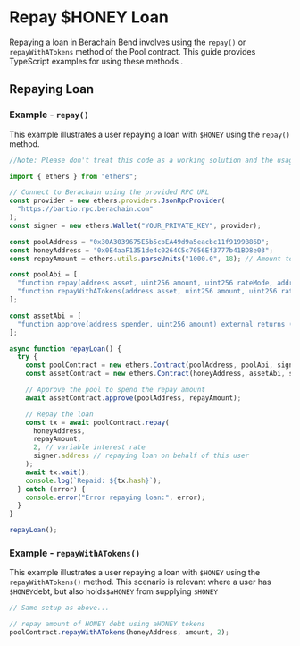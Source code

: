 # Repay $HONEY Loan

Repaying a loan in Berachain Bend involves using the `repay()` or `repayWithATokens` method of the Pool contract. This guide provides TypeScript examples for using these methods .

## Repaying Loan

### Example - `repay()`

This example illustrates a user repaying a loan with `$HONEY` using the `repay()` method.

```typescript
//Note: Please don't treat this code as a working solution and the usage should be more as a "template" to suit your needs.

import { ethers } from "ethers";

// Connect to Berachain using the provided RPC URL
const provider = new ethers.providers.JsonRpcProvider(
  "https://bartio.rpc.berachain.com"
);
const signer = new ethers.Wallet("YOUR_PRIVATE_KEY", provider);

const poolAddress = "0x30A3039675E5b5cbEA49d9a5eacbc11f9199B86D";
const honeyAddress = "0x0E4aaF1351de4c0264C5c7056Ef3777b41BD8e03";
const repayAmount = ethers.utils.parseUnits("1000.0", 18); // Amount to repay

const poolAbi = [
  "function repay(address asset, uint256 amount, uint256 rateMode, address onBehalfOf) external returns (uint256)",
  "function repayWithATokens(address asset, uint256 amount, uint256 rateMode) external returns (uint256)",
];

const assetAbi = [
  "function approve(address spender, uint256 amount) external returns (bool)",
];

async function repayLoan() {
  try {
    const poolContract = new ethers.Contract(poolAddress, poolAbi, signer);
    const assetContract = new ethers.Contract(honeyAddress, assetAbi, signer);

    // Approve the pool to spend the repay amount
    await assetContract.approve(poolAddress, repayAmount);

    // Repay the loan
    const tx = await poolContract.repay(
      honeyAddress,
      repayAmount,
      2, // variable interest rate
      signer.address // repaying loan on behalf of this user
    );
    await tx.wait();
    console.log(`Repaid: ${tx.hash}`);
  } catch (error) {
    console.error("Error repaying loan:", error);
  }
}

repayLoan();
```

### Example - `repayWithATokens()`

This example illustrates a user repaying a loan with `$HONEY` using the `repayWithATokens()` method. This scenario is relevant where a user has `$HONEY`debt, but also holds`$aHONEY` from supplying `$HONEY`

```typescript
// Same setup as above...

// repay amount of HONEY debt using aHONEY tokens
poolContract.repayWithATokens(honeyAddress, amount, 2);
```
